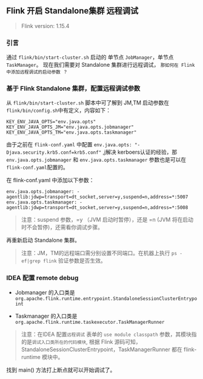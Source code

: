 ## Flink 开启 Standalone集群 远程调试   

>Flink version: 1.15.4     

### 引言    
通过 `flink/bin/start-cluster.sh` 启动的 单节点 `JobManager`，单节点 `TaskManager`。 现在我们需要对 Standalone 集群进行远程调试， `那如何在 Flink 中添加远程调试的启动参数 ？`  

### 基于 Flink Standalone 集群，配置远程调试参数            
从 `flink/bin/start-cluster.sh` 脚本中可了解到 JM,TM 启动参数在 `flink/bin/config.sh`中有定义，内容如下：   
```shell
KEY_ENV_JAVA_OPTS="env.java.opts"
KEY_ENV_JAVA_OPTS_JM="env.java.opts.jobmanager"
KEY_ENV_JAVA_OPTS_TM="env.java.opts.taskmanager"
```

由于之前在 `flink-conf.yaml` 中配置 `env.java.opts: "-Djava.security.krb5.conf=krb5.conf"` ,j解决 kerboers认证的经验，那 `env.java.opts.jobmanager` 和 `env.java.opts.taskmanager` 参数也是可以在 `flink-conf.yaml`配置的。 

在 flink-conf.yaml 中添加以下参数： 
```shell
env.java.opts.jobmanager: -agentlib:jdwp=transport=dt_socket,server=y,suspend=n,address=*:5007
env.java.opts.taskmanager: -agentlib:jdwp=transport=dt_socket,server=y,suspend=n,address=*:5008
```

>注意：suspend 参数，=y （JVM 启动时暂停），还是 =n (JVM 将在启动时不会暂停)，还需看你调试步骤。 

再重新启动 Standalone 集群。 

>注意：JM，TM的远程端口需分别设置不同端口。在机器上执行 `ps -ef|grep flink` 验证参数是否生效。    


### IDEA 配置 remote debug 
* Jobmanager 的入口类是 `org.apache.flink.runtime.entrypoint.StandaloneSessionClusterEntrypoint`    

* Taskmanager 的入口类是 `org.apache.flink.runtime.taskexecutor.TaskManagerRunner` 

>注意：在IDEA 配置`远程调试` 表单的 `use module classpath` 参数，其模块指的是`调试入口类所在的代码模块`, 根据 Flink 源码可知，StandaloneSessionClusterEntrypoint，TaskManagerRunner 都在 flink-runtime 模块中。  

找到 main() 方法打上断点就可以开始调试了。      